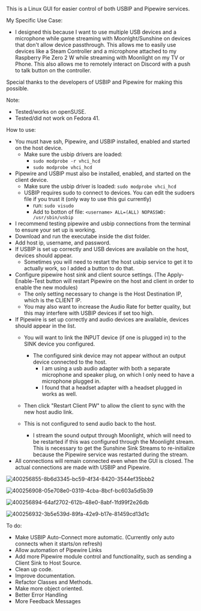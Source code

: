 This is a Linux GUI for easier control of both USBIP and Pipewire services.

My Specific Use Case:

- I designed this because I want to use multiple USB devices and a microphone while game streaming with Moonlght/Sunshine on devices that don't allow device passthrough.
This allows me to easily use devices like a Steam Controller and a microphone attached to my Raspberry Pie Zero 2 W while streaming with Moonlight on my TV or Phone. This also allows
me to remotely interact on Discord with a push to talk button on the controller.

Special thanks to the developers of USBIP and Pipewire for making this possible.

Note: 
- Tested/works on openSUSE. 
- Tested/did not work on Fedora 41.

How to use:
- You must have ssh, Pipewire, and USBIP installed, enabled and started on the host device.
  - Make sure the usbip drivers are loaded:
    - `sudo modprobe -r vhci_hcd`
    - `sudo modprobe vhci_hcd`
- Pipewire and USBIP must also be installed, enabled, and started on the client device.
  - Make sure the usbip driver is loaded: `sudo modprobe vhci_hcd`
  - USBIP requires sudo to connect to devices. You can edit the sudoers file if you trust it (only way to use this gui currently)
    - run: `sudo visudo`
    - Add to botton of file: `<username> ALL=(ALL) NOPASSWD: /usr/sbin/usbip`
- I recommend testing pipewire and usbip connections from the terminal to ensure your set up is working.
- Download and run the executabe inside the dist folder.
- Add host ip, username, and password.
- If USBIP is set up correctly and USB devices are available on the host, devices should appear.
  - Sometimes you will need to restart the host usbip service to get it to actually work, so I added a button to do that.
- Configure pipewire host sink and client source settings. (The Apply-Enable-Test button will restart Pipewire on the host and client in order to enable the new modules)
  - The only setting necessary to change is the Host Destination IP, which is the CLIENT IP.
  - You may also want to increase the Audio Rate for better quality, but this may interfere with USBIP devices if set too high.
- If Pipewire is set up correctly and audio devices are available, devices should appear in the list.
  - You will want to link the INPUT device (if one is plugged in) to the SINK device you configured.
    - The configured sink device may not appear without an output device connected to the host.
      - I am using a usb audio adapter with both a separate microphone and speaker plug, on which I only need to have a microphone plugged in.
      - I found that a headset adapter with a headset plugged in works as well.

  - Then click "Restart Client PW" to allow the client to sync with the new host audio link.
  - This is not configured to send audio back to the host.
    - I stream the sound output through Moonlight, which will need to be restarted if this was configured through the Moonlight stream. This is necessary to get the Sunshine Sink Streams to re-initialize because the Pipewire service was restarted during the stream.
- All connections will remain connected even when the GUI is closed. The actual connections are made with USBIP and Pipewire.

![400256855-8b6d3345-bc59-4f34-8420-3544ef35bbb2](https://github.com/user-attachments/assets/fc5b1639-60f7-4bea-a94e-6283c33fc6bd)

![400256908-05e708e0-0319-4cba-8bcf-bc603a5d5b39](https://github.com/user-attachments/assets/02137f18-eb17-4ec6-9877-8427b8acde61)

![400256894-64af2702-612b-48e0-8abf-1fd99f2e26db](https://github.com/user-attachments/assets/931dbcaf-54c0-4878-9414-56b4f641dd81)

![400256932-3b5e539d-89fa-42e9-b17e-81459cd13d1c](https://github.com/user-attachments/assets/f4dc563a-a164-42b1-a8b7-590ee552a356)

To do:
- Make USBIP Auto-Connect more automatic. (Currently only auto connects when it starts/on refresh)
- Allow automation of Pipewire Links
- Add more Pipewire module control and functionality, such as sending a Client Sink to Host Source.
- Clean up code.
- Improve documentation.
- Refactor Classes and Methods.
- Make more object oriented.
- Better Error Handling
- More Feedback Messages
